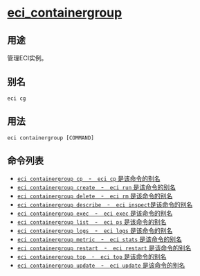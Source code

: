 # [eci_containergroup](#eci_containergroup)

## 用途
管理ECI实例。

## 别名
`eci cg`

## 用法
```
eci containergroup [COMMAND]
```

## 命令列表
- [`eci containergroup cp`　-　`eci cp` 是该命令的别名](../eci_cp.md)
- [`eci containergroup create`　-　`eci run` 是该命令的别名](../eci_run.md)
- [`eci containergroup delete`　-　`eci rm` 是该命令的别名](../eci_rm.md)
- [`eci containergroup describe`　-　`eci inspect`是该命令的别名](../eci_inspect.md)
- [`eci containergroup exec`　-　`eci exec` 是该命令的别名](../eci_exec.md)
- [`eci containergroup list`　-　`eci ps` 是该命令的别名](../eci_ps.md)
- [`eci containergroup logs`　-　`eci logs` 是该命令的别名](../eci_logs.md)
- [`eci containergroup metric`　-　`eci stats` 是该命令的别名](../eci_stats.md)
- [`eci containergroup restart`　-　`eci restart` 是该命令的别名](../eci_restart.md)
- [`eci containergroup top`　-　`eci top` 是该命令的别名](../eci_top.md)
- [`eci containergroup update`　-　`eci update` 是该命令的别名](../eci_update.md)
